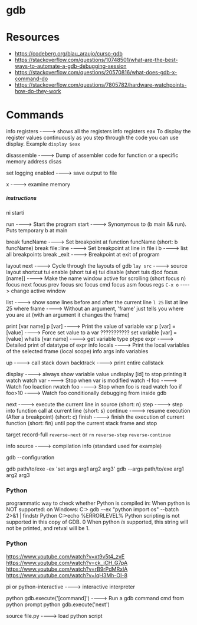 # gdb


# Resources
- <https://codeberg.org/blau_araujo/curso-gdb>
- <https://stackoverflow.com/questions/10748501/what-are-the-best-ways-to-automate-a-gdb-debugging-session>
- <https://stackoverflow.com/questions/20570816/what-does-gdb-x-command-do>
- <https://stackoverflow.com/questions/7805782/hardware-watchpoints-how-do-they-work>


# Commands

info registers ----> shows all the registers
	info registers eax
	To display the register values continuously as you step through the code you can use display. Example `display $eax`

disassemble ----> Dump of assembler code for function or a specific memory address
disas

set logging enabled ----> save output to file

x ----> examine memory 

##### instructions
ni
starti


run ----> Start the program
start ----> Synonymous to (b main && run). Puts temporary b at main

break funcName ----> Set breakpoint at function funcName (short: b funcName)
break file::line ----> Set breakpoint at line in file
i b ----> list all breakpoints
break _exit ----> Breakpoint at exit of program

layout next ----> Cycle through the layouts of gdb
	`lay src` ----> source layout shortcut
tui enable (short tui e)
tui disable (short tuis d)cd
focus [name]] ----> Make the name window active for scrolling (short focus n)
	focus next
	focus prev
	focus src
	focus cmd
	focus asm
	focus regs
	`C-x o` ----> change active window


list ----> show some lines before and after the current line
	`l 25` list at line 25
where
frame ----> Without an argument, 'frame' just tells you where you are at (with an argument it changes the frame)

print [var name]
p [var] ----> Print the value of variable var
p [var] = [value] ----> Force set value to a var ???????????
set variable [var] = [value]
whatis [var name] ----> get variable type
ptype expr ----> Detailed print of datatype of expr
info locals ----> Print the local variables of the selected frame (local scope)
info args
info variables

up ----> call stack
down
backtrack ----> print entire callstack

display ----> always show variable value
	undisplay [id] to stop printing it
watch
watch var ----> Stop when var is modified
watch -l foo ----> Watch foo loaction
rwatch foo ----> Stop when foo is read
watch foo if foo>10 ----> Watch foo conditionally debugging from inside gdb


next ----> execute the current line in source (short: n)
step ----> step into function call at current line (short: s)
continue ----> resume execution (After a breakpoint) (short: c)
finish ----> finish the execution of current function (short: fin)
	until pop the current stack frame and stop

target record-full
	`reverse-next` or `rn`
	`reverse-step`
	`reverse-continue`

info source ----> compilation info (standard used for example)

gdb --configuration


gdb path/to/exe -ex 'set args arg1 arg2 arg3'
gdb --args path/to/exe arg1 arg2 arg3


### Python
programmatic way to check whether Python is compiled in:
When python is NOT supported:
on Windows:
C:\> gdb --ex "python import os" --batch 2>&1 | findstr Python
C:\>echo %ERRORLEVEL%
Python scripting is not supported in this copy of GDB.
0
When python _is_ supported, this string will not be printed, and
retval will be 1.


### Python
https://www.youtube.com/watch?v=xt9v5t4_zvE
https://www.youtube.com/watch?v=ck_jCH_G7pA
https://www.youtube.com/watch?v=rB9rPdMRxIA
https://www.youtube.com/watch?v=IqH3Mh-OI-8

pi or python-interactive ----> interactive interpreter

python gdb.execute('[command]') ----> Run a gdb command cmd from python prompt
	python gdb.execute('next') 

source file.py ----> load python script
